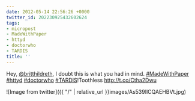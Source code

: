 ```yaml
---
date: 2012-05-14 22:56:26 +0000
twitter_id: 202230925432602624
tags:
- micropost
- MadeWithPaper
- httyd
- doctorwho
- TARDIS
title: ''
---
```


Hey, [@britthildreth](https://twitter.com/britthildreth), I doubt this is what you had in mind. [#MadeWithPaper](https://twitter.com/hashtag/MadeWithPaper) [#httyd](https://twitter.com/hashtag/httyd) [#doctorwho](https://twitter.com/hashtag/doctorwho) [#TARDIS](https://twitter.com/hashtag/TARDIS)!Toothless http://t.co/Ctha2Dwu

![Image from twitter]({{ "/" | relative_url  }}images/As539IlCQAEHBVt.jpg)
